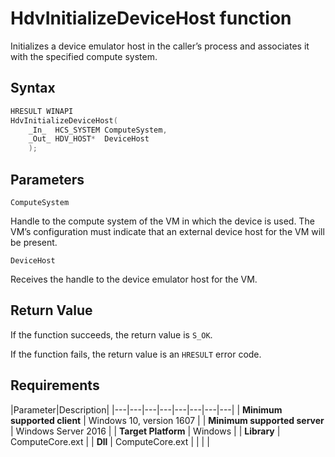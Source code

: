 # HdvInitializeDeviceHost function

Initializes a device emulator host in the caller’s process and associates it with the specified compute system.


## Syntax

```C++
HRESULT WINAPI
HdvInitializeDeviceHost(
    _In_  HCS_SYSTEM ComputeSystem,
    _Out_ HDV_HOST*  DeviceHost
    );
```

## Parameters

`ComputeSystem`

Handle to the compute system of the VM in which the device is used. The VM’s configuration must indicate that an external device host for the VM will be present.

`DeviceHost`

Receives the handle to the device emulator host for the VM.

## Return Value

If the function succeeds, the return value is `S_OK`.

If the function fails, the return value is an  `HRESULT` error code.

## Requirements

|Parameter|Description|
|---|---|---|---|---|---|---|---|
| **Minimum supported client** | Windows 10, version 1607 |
| **Minimum supported server** | Windows Server 2016 |
| **Target Platform** | Windows |
| **Library** | ComputeCore.ext |
| **Dll** | ComputeCore.ext |
|    |    |